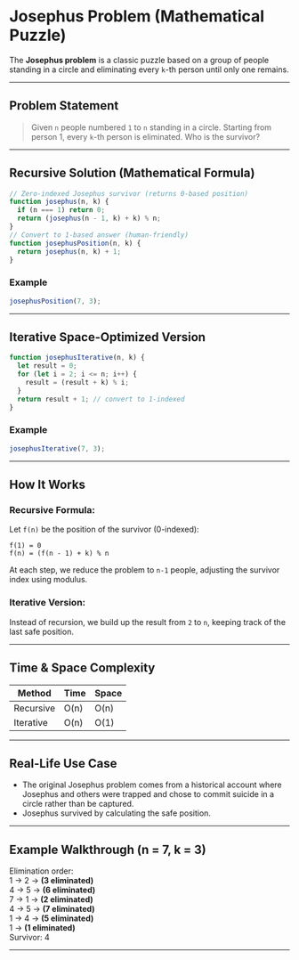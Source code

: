 #  Josephus Problem (Mathematical Puzzle)

The **Josephus problem** is a classic puzzle based on a group of people standing in a circle and eliminating every `k`-th person until only one remains.

---

##  Problem Statement

> Given `n` people numbered `1` to `n` standing in a circle. Starting from person 1, every `k`-th person is eliminated. Who is the survivor?

---

##  Recursive Solution (Mathematical Formula)

```js
// Zero-indexed Josephus survivor (returns 0-based position)
function josephus(n, k) {
  if (n === 1) return 0;
  return (josephus(n - 1, k) + k) % n;
}
// Convert to 1-based answer (human-friendly)
function josephusPosition(n, k) {
  return josephus(n, k) + 1;
}
```

###  Example

```js
josephusPosition(7, 3); 
```

---

##  Iterative Space-Optimized Version

```js
function josephusIterative(n, k) {
  let result = 0;
  for (let i = 2; i <= n; i++) {
    result = (result + k) % i;
  }
  return result + 1; // convert to 1-indexed
}
```

###  Example

```js
josephusIterative(7, 3); 
```

---

##  How It Works

### Recursive Formula:

Let `f(n)` be the position of the survivor (0-indexed):

```
f(1) = 0
f(n) = (f(n - 1) + k) % n
```

At each step, we reduce the problem to `n-1` people, adjusting the survivor index using modulus.

### Iterative Version:

Instead of recursion, we build up the result from `2` to `n`, keeping track of the last safe position.

---

##  Time & Space Complexity

| Method        | Time  | Space |
|---------------|-------|-------|
| Recursive     | O(n)  | O(n)  |
| Iterative     | O(n)  | O(1)  |

---

##  Real-Life Use Case

- The original Josephus problem comes from a historical account where Josephus and others were trapped and chose to commit suicide in a circle rather than be captured.
- Josephus survived by calculating the safe position.

---

##  Example Walkthrough (n = 7, k = 3)

Elimination order:  
1 → 2 → **(3 eliminated)**  
4 → 5 → **(6 eliminated)**  
7 → 1 → **(2 eliminated)**  
4 → 5 → **(7 eliminated)**  
1 → 4 → **(5 eliminated)**  
1 → **(1 eliminated)**  
Survivor: 4

---
